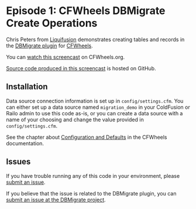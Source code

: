 # Episode 1: CFWheels DBMigrate Create Operations

Chris Peters from [Liquifusion][1] demonstrates creating tables and records in the
[DBMigrate plugin][2] for [CFWheels][3].

You can [watch this screencast][4] on CFWheels.org.

[Source code produced in this screencast][5] is hosted on GitHub.

## Installation

Data source connection information is set up in `config/settings.cfm`. You can either set up a
data source named `migration_demo` in your ColdFusion or Railo admin to use this code as-is, or you
can create a data source with a name of your choosing and change the value provided in
`config/settings.cfm`.

See the chapter about [Configuration and Defaults][6] in the CFWheels documentation.

## Issues

If you have trouble running any of this code in your environment, please [submit an issue][7].

If you believe that the issue is related to the DBMigrate plugin, you can
[submit an issue at the DBMigrate project][8].

[1]: http://liquifusion.com/
[2]: http://cfwheels.org/plugins/listing/28
[3]: http://cfwheels.org/
[4]: http://cfwheels.org/screencasts/view/17
[5]: https://github.com/liquifusion/liquifusion-cfwheels-screencasts/tree/master/001
[6]: http://cfwheels.org/docs/chapter/configuration-and-defaults
[7]: https://github.com/liquifusion/liquifusion-cfwheels-screencasts/issues
[8]: https://github.com/talltroym/cfwheels-dbmigrate-plugin/issues
